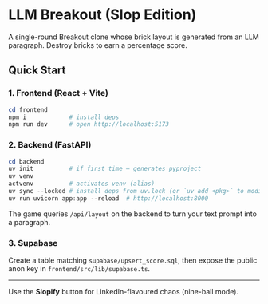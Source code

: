 # LLM Breakout (Slop Edition)

A single-round Breakout clone whose brick layout is generated from an LLM paragraph. Destroy bricks to earn a percentage score.

## Quick Start

### 1. Frontend (React + Vite)
```powershell
cd frontend
npm i            # install deps
npm run dev      # open http://localhost:5173
```

### 2. Backend (FastAPI)
```powershell
cd backend
uv init          # if first time – generates pyproject
uv venv
actvenv          # activates venv (alias)
uv sync --locked # install deps from uv.lock (or `uv add <pkg>` to modify)
uv run uvicorn app:app --reload  # http://localhost:8000
```

The game queries `/api/layout` on the backend to turn your text prompt into a paragraph.

### 3. Supabase
Create a table matching `supabase/upsert_score.sql`, then expose the public anon key in `frontend/src/lib/supabase.ts`.

---

Use the **Slopify** button for LinkedIn-flavoured chaos (nine-ball mode).
